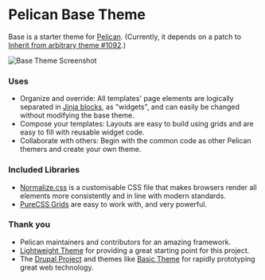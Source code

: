 # Pelican Base Theme

Base is a starter theme for [Pelican](https://github.com/getpelican/pelican).  (Currently, it depends on a patch to [Inherit from arbitrary theme #1092](https://github.com/getpelican/pelican/issues/1092).)

![Base Theme Screenshot](../master/screenshot.png?raw=true)

### Uses
* Organize and override:  All templates' page elements are logically separated in [Jinja blocks](http://jinja.pocoo.org/docs/templates/#block), as "widgets", and can easily be changed without modifying the base theme.
* Compose your templates:  Layouts are easy to build using grids and are easy to fill with reusable widget code.
* Collaborate with others:  Begin with the common code as other Pelican themers and create your own theme.

### Included Libraries
* [Normalize.css](https://github.com/necolas/normalize.css/) is a customisable CSS file that makes browsers render all elements more consistently and in line with modern standards.
* [PureCSS Grids](http://purecss.io/grids/) are easy to work with, and very powerful.

### Thank you
* Pelican maintainers and contributors for an amazing framework.
* [Lightweight Theme](https://github.com/getpelican/pelican-themes/tree/master/lightweight) for providing a great starting point for this project.
* The [Drupal Project](https://drupal.org) and themes like [Basic Theme](https://drupal.org/project/basic) for rapidly prototyping great web technology.
